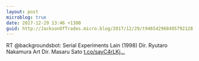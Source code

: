 ```yaml
---
layout: post
microblog: true
date: 2017-12-29 13:46 +1300
guid: http://JacksonOfTrades.micro.blog/2017/12/29/t946542968495792128.html
---
```

RT @backgroundsbot: Serial Experiments Lain (1998)
Dir. Ryutaro Nakamura
Art Dir. Masaru Sato [t.co/sayC4rLKj...](https://t.co/sayC4rLKj3)
